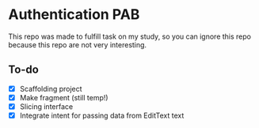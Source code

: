# Authentication PAB

This repo was made to fulfill task on my study, so you can ignore this repo because this repo are not very interesting.

## To-do

- [x] Scaffolding project
- [x] Make fragment (still temp!)
- [x] Slicing interface
- [x] Integrate intent for passing data from EditText text
